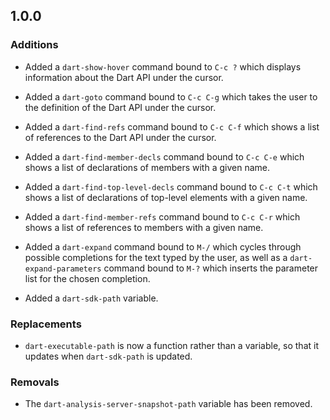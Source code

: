 ## 1.0.0

### Additions

* Added a `dart-show-hover` command bound to `C-c ?` which displays information
  about the Dart API under the cursor.

* Added a `dart-goto` command bound to `C-c C-g` which takes the user to the
  definition of the Dart API under the cursor.

* Added a `dart-find-refs` command bound to `C-c C-f` which shows a list of
  references to the Dart API under the cursor.

* Added a `dart-find-member-decls` command bound to `C-c C-e` which shows a list
  of declarations of members with a given name.

* Added a `dart-find-top-level-decls` command bound to `C-c C-t` which shows a
  list of declarations of top-level elements with a given name.

* Added a `dart-find-member-refs` command bound to `C-c C-r` which shows a list
  of references to members with a given name.

* Added a `dart-expand` command bound to `M-/` which cycles through possible
  completions for the text typed by the user, as well as a
  `dart-expand-parameters` command bound to `M-?` which inserts the parameter
  list for the chosen completion.

* Added a `dart-sdk-path` variable.

### Replacements

* `dart-executable-path` is now a function rather than a variable, so that it
  updates when `dart-sdk-path` is updated.

### Removals

* The `dart-analysis-server-snapshot-path` variable has been removed.
